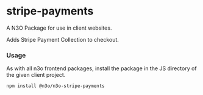 # stripe-payments

A N3O Package for use in client websites.

Adds Stripe Payment Collection to checkout.

### Usage

As with all n3o frontend packages, install the package in the JS directory of the given client project.

```shell script
npm install @n3o/n3o-stripe-payments
```

